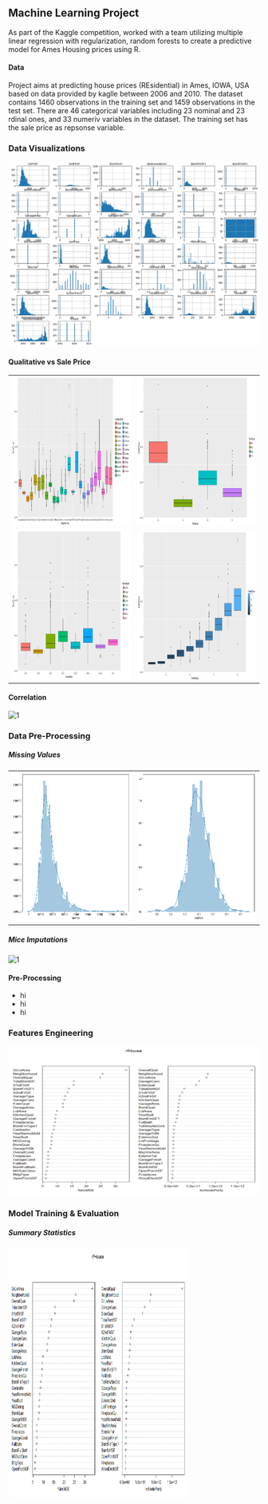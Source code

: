 ## Machine Learning Project
As part of the Kaggle competition, worked with a team utilizing multiple linear regression with regularization, random forests to create a predictive model for Ames Housing prices using R.

#### Data 
Project aims at predicting house prices (REsidential) in Ames, IOWA, USA based on data provided by kaglle between 2006 and 2010. The dataset contains 1460 observations in the training set and 1459 observations in the test set. There are 46 categorical variables including 23 nominal and 23 rdinal ones, and 33 numeriv variables in the dataset. The training set has the sale price as repsonse variable.

### Data Visualizations
![Univariate Ananlysis](Images/histograms.png)

#### Qualitative vs Sale Price
<table>
  <tr>
    <td> <img src="Images/BoxNeighbor.png"  alt="1" width = 360px height = 300px ></td>
    <td><img src="Images/BoxExtQual.png" alt="2" width = 360px height = 300px></td>
   </tr> 
   <tr>
      <td><img src="Images/boxHouseStyle.png" alt="3" width = 360px height = 300px></td>
      <td><img src="Images/boxOverallQual.png " align="right" alt="4" width = 360px height = 300px>
  </td>
  </tr>
</table>

#### Correlation
<img src="Images/"  alt="1" width = 360px height = 300px >

### Data Pre-Processing
##### Missing Values
<table>
  <tr>
    <td> <img src="Images/HistogramSalesPrice.png"  alt="1" width = 360px height = 300px ></td>
    <td><img src="Images/HistLogSalePrice.png" alt="2" width = 360px height = 300px></td>
   </tr>
 </table>
 
 ##### Mice Imputations
 <img src="Images/"  alt="1" width = 360px height = 300px >
 
 #### Pre-Processing
 * hi
 * hi
 * hi
 
### Features Engineering
<img src="Images/VarImpPlot_RF.png"  alt="1" width = 560px height = 300px>

### Model Training & Evaluation
##### Summary Statistics

 <img src="Images/VarImpPlot_RF.png"  alt="1" width = 360px height = 500px>
 
 

